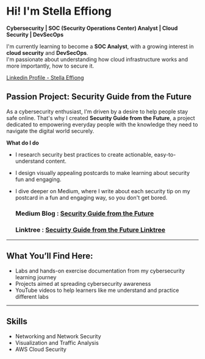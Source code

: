 # Hi! I'm Stella Effiong

**Cybersecurity | SOC (Security Operations Center) Analyst | Cloud Security | DevSecOps**

I'm currently learning to become a **SOC Analyst**, with a growing interest in **cloud security** and **DevSecOps**.  
I'm passionate about understanding how cloud infrastructure works and more importantly, how to secure it.

[Linkedin Profile - Stella Effiong](https://www.linkedin.com/in/stella-effiong-157487236?utm_source=share&utm_campaign=share_via&utm_content=profile&utm_medium=android_app)

## Passion Project: Security Guide from the Future  
As a cybersecurity enthusiast, I'm driven by a desire to help people stay safe online. That's why I created **Security Guide from the Future**, a project dedicated to empowering everyday people with the knowledge they need to navigate the digital world securely. 

**What do I do** 
- I research security best practices to create actionable, easy-to-understand content.  
- I design visually appealing postcards to make learning about security fun and engaging.  
- I dive deeper on Medium, where I write about each security tip on my postcard in a fun and engaging way, so you don't get bored.

  ### Medium Blog : [Security Guide from the Future](https://securityguidefromthefuture.medium.com)
  ### Linktree : [Secuirty Guide from the Future Linktree](https://linktr.ee/security_guidefromthefuture)

---

## What You’ll Find Here:

- Labs and hands-on exercise documentation from my cybersecurity learning journey  
- Projects aimed at spreading cybersecurity awareness  
- YouTube videos to help learners like me understand and practice different labs  

---

## Skills  
- Networking and Network Security 
- Visualization and Traffic Analysis 
- AWS Cloud Security 


